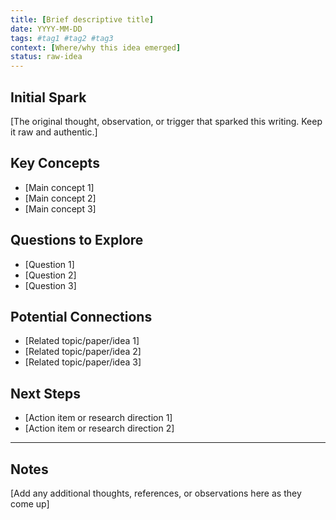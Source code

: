 ```yaml
---
title: [Brief descriptive title]
date: YYYY-MM-DD
tags: #tag1 #tag2 #tag3
context: [Where/why this idea emerged]
status: raw-idea
---
```


## Initial Spark

[The original thought, observation, or trigger that sparked this writing. Keep it raw and authentic.]

## Key Concepts

- [Main concept 1]
- [Main concept 2]
- [Main concept 3]

## Questions to Explore

- [Question 1]
- [Question 2]
- [Question 3]

## Potential Connections

- [Related topic/paper/idea 1]
- [Related topic/paper/idea 2]
- [Related topic/paper/idea 3]

## Next Steps

- [Action item or research direction 1]
- [Action item or research direction 2]

---

## Notes

[Add any additional thoughts, references, or observations here as they come up]
